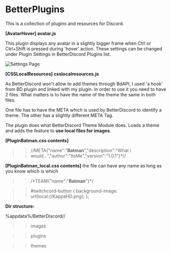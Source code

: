 # BetterPlugins
This is a collection of plugins and resources for Discord.

**[AvatarHover] avatar.js**

This plugin displays any avatar in a slightly bigger frame when Ctrl or Ctrl+Shift is pressed during 'hover' action.
These settings can be changed under Plugin Settings in BetterDiscord Plugins list.

![Settings Page](http://link)


**[CSSLocalResources] csslocalresources.js**

As BetterDiscord won't allow to add themes through BdAPI, I used 'a hook' from BD plugin and linked with my plugin. In order to use it you need to have 2 files. What matters is to have the name of the theme the same in both files.

One file has to have the META which is used by BetterDiscord to identify a theme. The other has a slightly different META Tag.

The plugin does what BetterDiscord Theme Module does. Loads a theme and adds the feature to **use local files for images**.

**[PluginBatman.css contents]**
>> //META{"name":"**Batman**","description":"What i would...","author":"ItsMe","version":"1.0.1"}*//

**[PluginBatman_local.css contents]** the file can have any name as long as you know which is which
>> /\*TEAM{"name":"**Batman**"}\*/

>>	#twitchcord-button {
>>		background-image: url(local://KappaHD.png);
>>	};

**Dir structure:**

%appdata%/BetterDiscord//
>> images

>> plugins

>> themes
